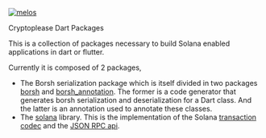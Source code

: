 [![melos](https://img.shields.io/badge/maintained%20with-melos-f700ff.svg?style=flat-square)](https://github.com/invertase/melos)

Cryptoplease Dart Packages

This is a collection of packages necessary to build Solana enabled applications in dart or flutter.

Currently it is composed of 2 packages,

- The Borsh serialization package which is itself divided in two packages [borsh](https://github.com/cryptoplease/cryptoplease-dart/tree/master/packages/borsh) and [borsh_annotation](https://github.com/cryptoplease/cryptoplease-dart/tree/master/packages/borsh_annotation). The former is a code generator that generates borsh serialization and deserialization for a Dart class. And the latter is an annotation used to annotate these classes.
- The [solana](https://github.com/cryptoplease/cryptoplease-dart/tree/master/packages/solana) library. This is the implementation of the Solana [transaction codec](https://docs.solana.com/developing/programming-model/transactions) and the [JSON RPC api](https://docs.solana.com/developing/clients/jsonrpc-api).
